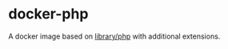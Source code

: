 # docker-php

A docker image based on  [library/php](https://hub.docker.com/_/php) with additional extensions.
